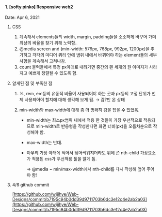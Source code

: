 #### 1. [softy pinko] Responsive web2

Date: Apr 6, 2021

1. CSS

   1. 계속해서 elements들의 width, margin, padding들을 소소하게 바꾸어 가며 최상의 비율을 찾기 위해 노력함..
   2. @media screen and (min-width: 576px, 768px, 992px, 1200px)을 추가하고 각각의 미디어 쿼리 안에 범위 내에서 바뀌어야 하는 element들의 세부 사항을 계속해서 고쳐나감.
   3. count 블럭들에서 특정 px아래로 내려가면 중간의 흰 세개의 원 이미지가 사라지고 예쁘게 정렬될 수 있도록 함.

2. 알게된 점 및 부족한 점

   1. %, rem, em등의 유동적 비율이 사용되어야 하는 곳과 px등의 고정 단위가 언제 사용되어야 할지에 대해 생각해 보게 됨. → 감?만 온 상태

   2. min-width와 max-width에 대해 좀 더 명확히 감을 잡을 수 있었음.

      - min-width는 최소px범위 내에서 적용 한 것들이 가장 우선적으로 적용되므로 min-width로 반응형을 작성한다면 화면 너비(px)을 오름차순으로 작성해야 함.
      - max-width는 반대.

      - 아무리 가장 아래에 적어서 덮어씌워지더라도 위에 쓴 nth-child 가상요소가 적용된 css가 우선적용 됢을 알게 됨.

        ⇒ @media ~ min/max-width에서 nth-child를 다시 작성해 엎어 주어야 함!

3. 4/6 github commit

   [https://github.com/wijihye/Web-Designs/commit/b7195c94b0dd39d9711703b6dc3e12c4e2ab2a03](https://github.com/wijihye/Web-Designs/commit/b7195c94b0dd39d9711703b6dc3e12c4e2ab2a03)
